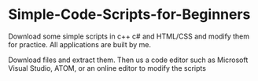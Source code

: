 # Simple-Code-Scripts-for-Beginners
Download some simple scripts in c++ c# and HTML/CSS and modify them for practice. All applications are built by me. 

Download files and extract them. Then us a code editor such as Microsoft Visual Studio, ATOM, or an online editor to modify the scripts
